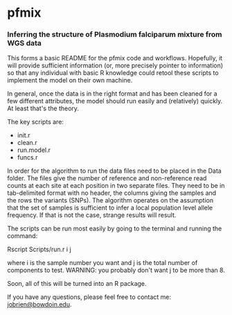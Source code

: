 # pfmix
### Inferring the structure of Plasmodium falciparum mixture from WGS data

This forms a basic README for the pfmix code and workflows. Hopefully, it will provide sufficient information 
(or, more precisely pointer to information) so that any individual with basic R knowledge could retool these scripts
to implement the model on their own machine.

In general, once the data is in the right format and has been cleaned for a few different attributes, the model
should run easily and (relatively) quickly. At least that's the theory. 

The key scripts are:
  * init.r
  * clean.r
  * run.model.r
  * funcs.r 

In order for the algorithm to run the data files need to be placed in the Data folder. The files give the number of reference and non-reference read counts at each site at each position in two separate files. They need to be in tab-delimited format with no header, the columns giving the samples and the rows the variants (SNPs). The algorithm operates on the assumption that the set of samples is sufficient to infer a local population level allele frequency. If that is not the case, strange results will result. 

The scripts can be run most easily by going to the terminal and running the command:

Rscript Scripts/run.r i j 

where i is the sample number you want and j is the total number of components to test. WARNING: you probably don't want j to be more than 8. 

Soon, all of this will be turned into an R package.

If you have any questions, please feel free to contact me: jobrien@bowdoin.edu.
  
  
  
